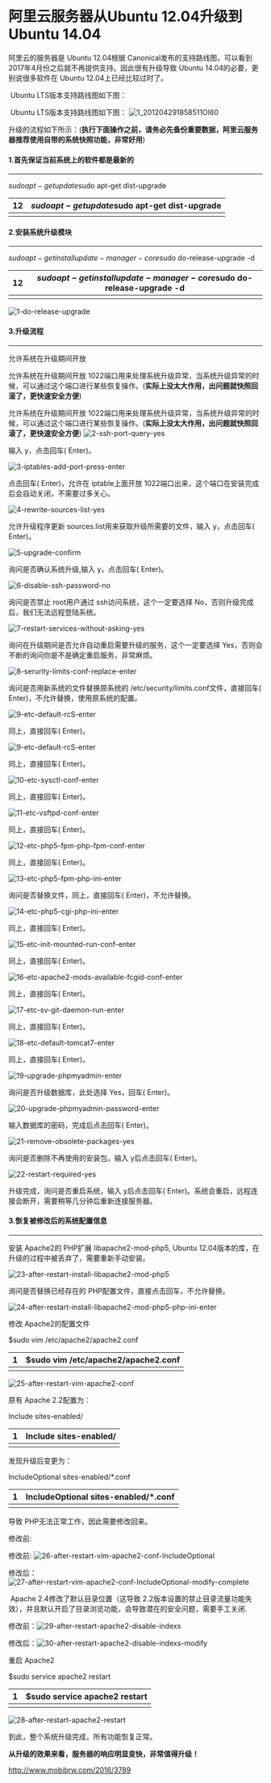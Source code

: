 # 阿里云服务器从Ubuntu 12.04升级到Ubuntu 14.04

阿里云的服务器是			Ubuntu 12.04根据			Canonical发布的支持路线图，可以看到2017年4月份之后就不再提供支持。因此很有升级导致			Ubuntu 14.04的必要，更别说很多软件在			Ubuntu 12.04上已经比较过时了。

​			Ubuntu LTS版本支持路线图如下图：

​			Ubuntu LTS版本支持路线图如下图：
![1_201204291858511OI60](http://www.mobibrw.com/wp-content/uploads/2016/04/1_201204291858511OI60.png)

升级的流程如下所示：(**执行下面操作之前，请务必先备份重要数据，阿里云服务器推荐使用自带的系统快照功能，非常好用**)

#### **1.首先保证当前系统上的软件都是最新的**

------

$sudo apt-get update$sudo apt-get dist-upgrade

| 12   | $sudo apt-get update$sudo apt-get dist-upgrade |
| ---- | ---------------------------------------- |
|      |                                          |

#### **2.安装系统升级模块**

------

$sudo apt-get install update-manager-core$sudo do-release-upgrade -d

| 12   | $sudo apt-get install update-manager-core$sudo do-release-upgrade -d |
| ---- | ---------------------------------------- |
|      |                                          |

![1-do-release-upgrade](http://www.mobibrw.com/wp-content/uploads/2016/04/1-do-release-upgrade.jpg)

#### **3.升级流程**

------

允许系统在升级期间开放

允许系统在升级期间开放
​			1022端口用来处理系统升级异常，当系统升级异常的时候，可以通过这个端口进行某些恢复操作。(**实际上没太大作用，出问题就快照回滚了，更快速安全方便**)

允许系统在升级期间开放
​			1022端口用来处理系统升级异常，当系统升级异常的时候，可以通过这个端口进行某些恢复操作。(**实际上没太大作用，出问题就快照回滚了，更快速安全方便**)
![2-ssh-port-query-yes](http://www.mobibrw.com/wp-content/uploads/2016/04/2-ssh-port-query-yes.jpg)

输入			y，点击回车(			Enter)。

![3-iptables-add-port-press-enter](http://www.mobibrw.com/wp-content/uploads/2016/04/3-iptables-add-port-press-enter.jpg)

点击回车(			Enter)，允许在			iptable上面开放			1022端口出来，这个端口在安装完成后会自动关闭，不需要过多关心。

![4-rewrite-sources-list-yes](http://www.mobibrw.com/wp-content/uploads/2016/04/4-rewrite-sources-list-yes.jpg)

允许升级程序更新			sources.list用来获取升级所需要的文件，输入			y，点击回车(			Enter)。

![5-upgrade-confirm](http://www.mobibrw.com/wp-content/uploads/2016/04/5-upgrade-confirm.jpg)

询问是否确认系统升级,输入			y，点击回车(			Enter)。

![6-disable-ssh-password-no](http://www.mobibrw.com/wp-content/uploads/2016/04/6-disable-ssh-password-no.jpg)

询问是否禁止			root用户通过			ssh访问系统，这个一定要选择			No，否则升级完成后，我们无法远程登陆系统。

![7-restart-services-without-asking-yes](http://www.mobibrw.com/wp-content/uploads/2016/04/7-restart-services-without-asking-yes.jpg)

询问在升级期间是否允许自动重启需要升级的服务，这个一定要选择			Yes，否则会不断的询问你是不是确定重启服务，非常麻烦。

![8-serurity-limits-conf-replace-enter](http://www.mobibrw.com/wp-content/uploads/2016/04/8-serurity-limits-conf-replace-enter.jpg)

询问是否用新系统的文件替换原系统的			/etc/security/limits.conf文件，直接回车(			Enter)，不允许替换，使用原系统的配置。

![9-etc-default-rcS-enter](http://www.mobibrw.com/wp-content/uploads/2016/04/9-etc-default-rcS-enter.jpg)

同上，直接回车(			Enter)。

![9-etc-default-rcS-enter](http://www.mobibrw.com/wp-content/uploads/2016/04/9-etc-default-rcS-enter.jpg)

同上，直接回车(			Enter)。

![10-etc-sysctl-conf-enter](http://www.mobibrw.com/wp-content/uploads/2016/04/10-etc-sysctl-conf-enter.jpg)

同上，直接回车(			Enter)。

![11-etc-vsftpd-conf-enter](http://www.mobibrw.com/wp-content/uploads/2016/04/11-etc-vsftpd-conf-enter.jpg)

同上，直接回车(			Enter)。

![12-etc-php5-fpm-php-fpm-conf-enter](http://www.mobibrw.com/wp-content/uploads/2016/04/12-etc-php5-fpm-php-fpm-conf-enter.jpg)

同上，直接回车(			Enter)。

![13-etc-php5-fpm-php-ini-enter](http://www.mobibrw.com/wp-content/uploads/2016/04/13-etc-php5-fpm-php-ini-enter.jpg)

询问是否替换文件，同上，直接回车(			Enter)，不允许替换。

![14-etc-php5-cgi-php-ini-enter](http://www.mobibrw.com/wp-content/uploads/2016/04/14-etc-php5-cgi-php-ini-enter.jpg)

同上，直接回车(			Enter)。

![15-etc-init-mounted-run-conf-enter](http://www.mobibrw.com/wp-content/uploads/2016/04/15-etc-init-mounted-run-conf-enter.jpg)

同上，直接回车(			Enter)。

![16-etc-apache2-mods-available-fcgid-conf-enter](http://www.mobibrw.com/wp-content/uploads/2016/04/16-etc-apache2-mods-available-fcgid-conf-enter.jpg)

同上，直接回车(			Enter)。

![17-etc-sv-git-daemon-run-enter](http://www.mobibrw.com/wp-content/uploads/2016/04/17-etc-sv-git-daemon-run-enter.jpg)

同上，直接回车(			Enter)。

![18-etc-default-tomcat7-enter](http://www.mobibrw.com/wp-content/uploads/2016/04/18-etc-default-tomcat7-enter.jpg)

同上，直接回车(			Enter)。

![19-upgrade-phpmyadmin-enter](http://www.mobibrw.com/wp-content/uploads/2016/04/19-upgrade-phpmyadmin-enter.jpg)

询问是否升级数据库，此处选择			Yes，回车(			Enter)。

![20-upgrade-phpmyadmin-password-enter](http://www.mobibrw.com/wp-content/uploads/2016/04/20-upgrade-phpmyadmin-password-enter.jpg)

输入数据库的密码，完成后点击回车(			Enter)。

![21-remove-obsolete-packages-yes](http://www.mobibrw.com/wp-content/uploads/2016/04/21-remove-obsolete-packages-yes.jpg)

询问是否删除不再使用的安装包，输入			y后点击回车(			Enter)。

![22-restart-required-yes](http://www.mobibrw.com/wp-content/uploads/2016/04/22-restart-required-yes.jpg)

升级完成，询问是否重启系统，输入			y后点击回车(			Enter)。系统会重启，远程连接会断开，需要稍等几分钟后重新连接服务器。

#### **3.恢复被修改后的系统配置信息**

------

安装			Apache2的			PHP扩展			libapache2-mod-php5,			Ubuntu 12.04版本的库，在升级的过程中被丢弃了，需要重新手动安装。

![23-after-restart-install-libapache2-mod-php5](http://www.mobibrw.com/wp-content/uploads/2016/04/23-after-restart-install-libapache2-mod-php5.jpg)

询问是否替换已经存在的			PHP配置文件，直接点击回车，不允许替换。

![24-after-restart-install-libapache2-mod-php5-php-ini-enter](http://www.mobibrw.com/wp-content/uploads/2016/04/24-after-restart-install-libapache2-mod-php5-php-ini-enter.jpg)

修改			Apache2的配置文件

$sudo vim /etc/apache2/apache2.conf

| 1    | $sudo vim /etc/apache2/apache2.conf |
| ---- | ----------------------------------- |
|      |                                     |

![25-after-restart-vim-apache2-conf](http://www.mobibrw.com/wp-content/uploads/2016/04/25-after-restart-vim-apache2-conf.jpg)

原有			Apache 2.2配置为：

Include sites-enabled/

| 1    | Include sites-enabled/ |
| ---- | ---------------------- |
|      |                        |

发现升级后变更为：

IncludeOptional sites-enabled/*.conf

| 1    | IncludeOptional sites-enabled/*.conf |
| ---- | ------------------------------------ |
|      |                                      |

导致			PHP无法正常工作，因此需要修改回来。

修改前:

修改前:
![26-after-restart-vim-apache2-conf-IncludeOptional](http://www.mobibrw.com/wp-content/uploads/2016/04/26-after-restart-vim-apache2-conf-IncludeOptional.jpg)

修改后：![27-after-restart-vim-apache2-conf-IncludeOptional-modify-complete](http://www.mobibrw.com/wp-content/uploads/2016/04/27-after-restart-vim-apache2-conf-IncludeOptional-modify-complete.jpg)

​			Apache 2.4修改了默认目录位置（这导致			2.2版本设置的禁止目录流量功能失效），并且默认开启了目录浏览功能，会导致潜在的安全问题，需要手工关闭.

修改前：![29-after-restart-apache2-disable-indexs](http://www.mobibrw.com/wp-content/uploads/2016/04/29-after-restart-apache2-disable-indexs.jpg)

修改后：![30-after-restart-apache2-disable-indexs-modify](http://www.mobibrw.com/wp-content/uploads/2016/04/30-after-restart-apache2-disable-indexs-modify.jpg)

重启			Apache2

$sudo service apache2 restart

| 1    | $sudo service apache2 restart |
| ---- | ----------------------------- |
|      |                               |

![28-after-restart-apache2-restart](http://www.mobibrw.com/wp-content/uploads/2016/04/28-after-restart-apache2-restart.jpg)

到此，整个系统升级完成，所有功能恢复正常。

**从升级的效果来看，服务器的响应明显变快，非常值得升级！**

http://www.mobibrw.com/2016/3789